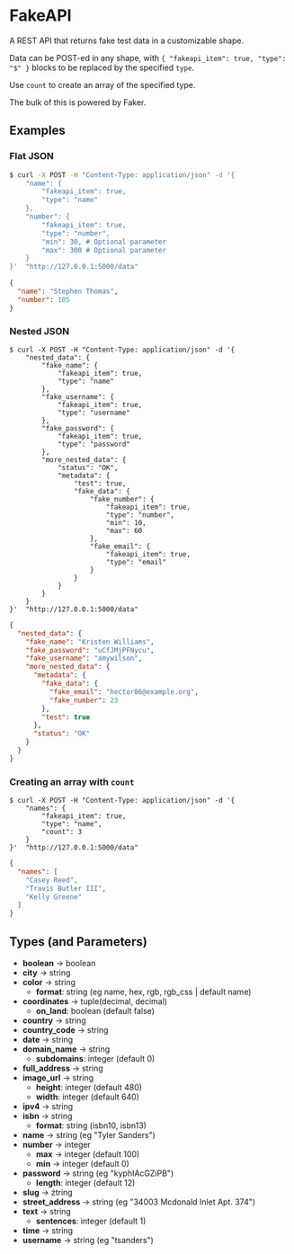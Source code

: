 # FakeAPI
A REST API that returns fake test data in a customizable shape.

Data can be POST-ed in any shape, with `{ "fakeapi_item": true, "type": "$" }` blocks to be replaced by the specified `type`.

Use `count` to create an array of the specified type.

The bulk of this is powered by Faker.

## Examples

### Flat JSON
```bash
$ curl -X POST -H "Content-Type: application/json" -d '{
    "name": {
        "fakeapi_item": true,
        "type": "name"
    },
    "number": {
        "fakeapi_item": true,
        "type": "number",
        "min": 30, # Optional parameter
        "max": 300 # Optional parameter
    }
}'  "http://127.0.0.1:5000/data"
```

```json
{
  "name": "Stephen Thomas",
  "number": 105
}
```

### Nested JSON
```shell
$ curl -X POST -H "Content-Type: application/json" -d '{
    "nested_data": {
        "fake_name": {
            "fakeapi_item": true,
            "type": "name"
        },
        "fake_username": {
            "fakeapi_item": true,
            "type": "username"
        },
        "fake_password": {
            "fakeapi_item": true,
            "type": "password"
        },
        "more_nested_data": {
            "status": "OK",
            "metadata": {
                "test": true,
                "fake_data": {
                    "fake_number": {
                        "fakeapi_item": true,
                        "type": "number",
                        "min": 10,
                        "max": 60
                    },
                    "fake_email": {
                        "fakeapi_item": true,
                        "type": "email"
                    }
                }
            }
        }
    }
}'  "http://127.0.0.1:5000/data"
```

```json
{
  "nested_data": {
    "fake_name": "Kristen Williams",
    "fake_password": "uCfJMjPFNycu",
    "fake_username": "amywilson",
    "more_nested_data": {
      "metadata": {
        "fake_data": {
          "fake_email": "hector86@example.org",
          "fake_number": 23
        },
        "test": true
      },
      "status": "OK"
    }
  }
}
```

### Creating an array with `count`
```shell
$ curl -X POST -H "Content-Type: application/json" -d '{
    "names": {
        "fakeapi_item": true,
        "type": "name",
        "count": 3
    }
}'  "http://127.0.0.1:5000/data"
```

```json
{
  "names": [
    "Casey Reed",
    "Travis Butler III",
    "Kelly Greene"
  ]
}
```

## Types (and Parameters)
- **boolean** -> boolean
- **city** -> string
- **color** -> string
  - **format**: string (eg name, hex, rgb, rgb_css | default name)
- **coordinates** -> tuple(decimal, decimal)
  - **on_land**: boolean (default false)
- **country** -> string
- **country_code** -> string
- **date** -> string
- **domain_name** -> string
  - **subdomains**: integer (default 0)
- **full_address** -> string
- **image_url** -> string
  - **height**: integer (default 480)
  - **width**: integer (default 640)
- **ipv4** -> string
- **isbn** -> string
  - **format**: string (isbn10, isbn13)
- **name** -> string (eg "Tyler Sanders")
- **number** -> integer
  - **max** -> integer (default 100)
  - **min** -> integer (default 0)
- **password** -> string (eg "kyphIAcGZiPB")
  - **length**: integer (default 12)
- **slug** -> żtring
- **street_address** -> string (eg "34003 Mcdonald Inlet Apt. 374")
- **text** -> string
  - **sentences**: integer (default 1)
- **time** -> string
- **username** -> string (eg "tsanders")